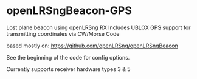 openLRSngBeacon-GPS
===============

Lost plane beacon using openLRSng RX
Includes UBLOX GPS support for transmitting coordinates via CW/Morse Code

based mostly on:
https://github.com/openLRSng/openLRSngBeacon


See the beginning of the code for config options.

Currently supports receiver hardware types 3 & 5
